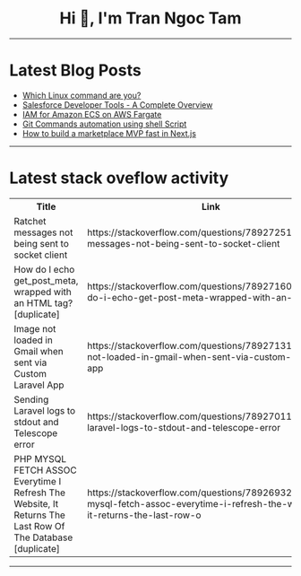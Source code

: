 <h1 align="center">Hi 👋, I'm Tran Ngoc Tam</h1>

---

# Latest Blog Posts 
<!-- BLOG-POST-LIST:START -->
- [Which Linux command are you?](https://dev.to/ispmanager/which-linux-command-are-you-54gc)
- [Salesforce Developer Tools - A Complete Overview](https://dev.to/edenwheeler/salesforce-developer-tools-a-complete-overview-11l2)
- [IAM for Amazon ECS on AWS Fargate](https://dev.to/aws-builders/iam-for-amazon-ecs-on-aws-fargate-2bk8)
- [Git Commands automation using shell Script](https://dev.to/dipsankadariya/git-commands-automation-using-shell-script-2blj)
- [How to build a marketplace MVP fast in Next.js](https://dev.to/razz1000/how-to-build-a-marketplace-mvp-fast-in-nextjs-2pnb)
<!-- BLOG-POST-LIST:END -->

---

# Latest stack oveflow activity
<table>
  <tr><th>Title</th><th>Link</th></tr>
  <!-- STACKOVERFLOW:START --><tr><td>Ratchet messages not being sent to socket client</td><td>https://stackoverflow.com/questions/78927251/ratchet-messages-not-being-sent-to-socket-client</td></tr><tr><td>How do I echo get_post_meta, wrapped with an HTML tag? [duplicate]</td><td>https://stackoverflow.com/questions/78927160/how-do-i-echo-get-post-meta-wrapped-with-an-html-tag</td></tr><tr><td>Image not loaded in Gmail when sent via Custom Laravel App</td><td>https://stackoverflow.com/questions/78927131/image-not-loaded-in-gmail-when-sent-via-custom-laravel-app</td></tr><tr><td>Sending Laravel logs to stdout and Telescope error</td><td>https://stackoverflow.com/questions/78927011/sending-laravel-logs-to-stdout-and-telescope-error</td></tr><tr><td>PHP MYSQL FETCH ASSOC Everytime I Refresh The Website, It Returns The Last Row Of The Database [duplicate]</td><td>https://stackoverflow.com/questions/78926932/php-mysql-fetch-assoc-everytime-i-refresh-the-website-it-returns-the-last-row-o</td></tr><!-- STACKOVERFLOW:END -->
</table>

---


